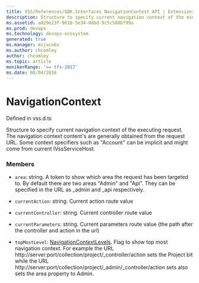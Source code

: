```yaml
---
title: VSS/References/SDK.Interfaces NavigationContext API | Extensions for Azure DevOps Services
description: Structure to specify current navigation context of the executing request. The navigation context content&#x27;s are generally obtained from the request URL. Some context specifiers such as &quot;Account&quot; can be implicit and might come from current IVssServiceHost.
ms.assetid: a829e23f-9618-5e34-0dbd-9c5c588bf99a
ms.prod: devops
ms.technology: devops-ecosystem
generated: true
ms.manager: mijacobs
ms.author: chcomley
author: chcomley
ms.topic: article
monikerRange: '>= tfs-2017'
ms.date: 08/04/2016
---
```


# NavigationContext

Defined in vss.d.ts


Structure to specify current navigation context of the executing request. The navigation context content&#x27;s are generally obtained from the request URL. Some context specifiers such as &quot;Account&quot; can be implicit and might come from current IVssServiceHost. 

### Members

* `area`: string. A token to show which area the request has been targeted to. By default there are two areas &quot;Admin&quot; and &quot;Api&quot;. They can be specified in the URL as _admin and _api respectively.

* `currentAction`: string. Current action route value

* `currentController`: string. Current controller route value

* `currentParameters`: string. Current parameters route value (the path after the controller and action in the url)

* `topMostLevel`: [NavigationContextLevels](../../../VSS/References/SDK_Interfaces/NavigationContextLevels.md). Flag to show top most navigation context. For example the URL http://server:port/collection/project/_controller/action sets the Project bit while the URL http://server:port/collection/project/_admin/_controller/action sets also sets the area property to Admin.

